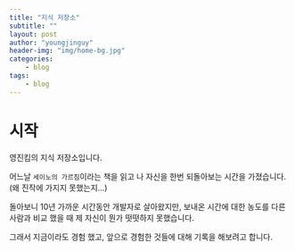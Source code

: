 ```yaml
---
title: "지식 저장소"
subtitle: ""
layout: post
author: "youngjinguy"
header-img: "img/home-bg.jpg"
categories:
    - blog
tags:
    - blog
---
```


# 시작
영진킴의 지식 저장소입니다.

어느날 `세이노의 가르침`이라는 책을 읽고 나 자신을 한번 되돌아보는 시간을 가졌습니다. (왜 진작에 가지지 못했는지...)

돌아보니 10년 가까운 시간동안 개발자로 살아왔지만, 보내온 시간에 대한 농도를 다른 사람과 비교 했을 때 제 자신이 뭔가 떳떳하지 못했습니다.

그래서 지금이라도 경험 했고, 앞으로 경험한 것들에 대해 기록을 해보려고 합니다.
